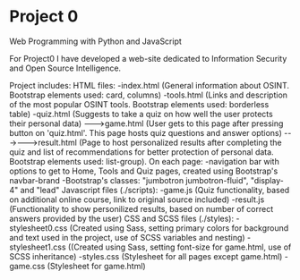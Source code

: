 # Project 0

Web Programming with Python and JavaScript

For Project0 I have developed a web-site dedicated to Information Security and Open Source Intelligence.

Project includes:
HTML files:
	-index.html (General information about OSINT. Bootstrap elements used: card, columns)
	-tools.html (Links and description of the most popular OSINT tools. Bootstrap elements used: borderless table)
	-quiz.html (Suggests to take a quiz on how well the user protects their personal data)
	--->game.html (User gets to this page after pressing button on 'quiz.html'. This page hosts quiz questions and answer options)
	--->--->result.html (Page to host personalized results after completing the quiz and list of recommendations for better protection of personal data. Bootstrap elements used: list-group).
	On each page:
	-navigation bar with options to get to Home, Tools and Quiz pages, created using Bootstrap's navbar-brand
	-Bootstrap's classes: "jumbotron jumbotron-fluid", "display-4" and "lead"
Javascript files (./scripts):
	-game.js (Quiz functionality, based on additional online course, link to original source  included)
	-result.js (Functionality to show personilized results, based on number of correct answers provided by the user)
CSS and SCSS files (./styles):
	-stylesheet0.css (Created using Sass, setting primary colors for background and text used in the project, use of SCSS variables and nesting)
	-stylesheet1.css ((Created using Sass, setting font-size for game.html, use of SCSS inheritance)
	-styles.css (Stylesheet for all pages except game.html)
	-game.css (Stylesheet for game.html)





